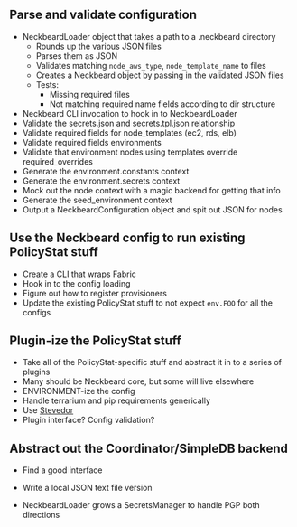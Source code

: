 ## Parse and validate configuration

* NeckbeardLoader object that takes a path to a .neckbeard directory
  * Rounds up the various JSON files
  * Parses them as JSON
  * Validates matching `node_aws_type`, `node_template_name` to files
  * Creates a Neckbeard object by passing in the validated JSON files
  * Tests:
    * Missing required files
    * Not matching required name fields according to dir structure
* Neckbeard CLI invocation to hook in to NeckbeardLoader
* Validate the secrets.json and secrets.tpl.json relationship
* Validate required fields for node_templates (ec2, rds, elb)
* Validate required fields environments
* Validate that environment nodes using templates override required_overrides
* Generate the environment.constants context
* Generate the environment.secrets context
* Mock out the node context with a magic backend for getting that info
* Generate the seed_environment context
* Output a NeckbeardConfiguration object and spit out JSON for nodes

## Use the Neckbeard config to run existing PolicyStat stuff

* Create a CLI that wraps Fabric
* Hook in to the config loading
* Figure out how to register provisioners
* Update the existing PolicyStat stuff to not expect `env.FOO` for all the configs

## Plugin-ize the PolicyStat stuff

* Take all of the PolicyStat-specific stuff and abstract it in to a series of plugins
* Many should be Neckbeard core, but some will live elsewhere
* ENVIRONMENT-ize the config
* Handle terrarium and pip requirements generically
* Use [Stevedor](http://stevedore.readthedocs.org/)
* Plugin interface? Config validation?

## Abstract out the Coordinator/SimpleDB backend

* Find a good interface
* Write a local JSON text file version

* NeckbeardLoader grows a SecretsManager to handle PGP both directions

